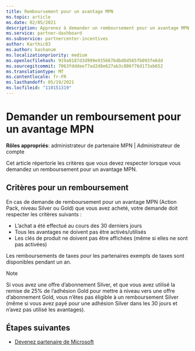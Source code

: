 ```yaml
---
title: Remboursement pour un avantage MPN
ms.topic: article
ms.date: 02/05/2021
description: Apprenez à demander un remboursement pour un avantage MPN et les critères nécessaires pour être éligible.
ms.service: partner-dashboard
ms.subservice: partnercenter-incentives
author: Karthic83
ms.author: kashanum
ms.localizationpriority: medium
ms.openlocfilehash: 919a0187d3d999e935667bdbd6d565fb093fe6dd
ms.sourcegitcommit: 7063fdddee77ad2d8e627ab3c806f76d173ab652
ms.translationtype: MT
ms.contentlocale: fr-FR
ms.lasthandoff: 05/19/2021
ms.locfileid: "110151319"
---
```

# <a name="request-a-refund-for-an-mpn-benefit"></a>Demander un remboursement pour un avantage MPN

**Rôles appropriés**: administrateur de partenaire MPN | Administrateur de compte

Cet article répertorie les critères que vous devez respecter lorsque vous demandez un remboursement pour un avantage MPN.

## <a name="criteria-for-a-refund"></a>Critères pour un remboursement
En cas de demande de remboursement pour un avantage MPN (Action Pack, niveau Silver ou Gold) que vous avez acheté, votre demande doit respecter les critères suivants :

- L’achat a été effectué au cours des 30 derniers jours
- Tous les avantages ne doivent pas être activés/utilisés
- Les clés de produit ne doivent pas être affichées (même si elles ne sont pas activées)

Les remboursements de taxes pour les partenaires exempts de taxes sont disponibles pendant un an.

>[!NOTE]
>Si vous avez une offre d’abonnement Silver, et que vous avez utilisé la remise de 25% de l’adhésion Gold pour mettre à niveau vers une offre d’abonnement Gold, vous n’êtes pas éligible à un remboursement Silver (même si vous avez payé pour une adhésion Silver dans les 30 jours et n’avez pas utilisé les avantages).

## <a name="next-steps"></a>Étapes suivantes

- [Devenez partenaire de Microsoft](mpn-overview.md)
